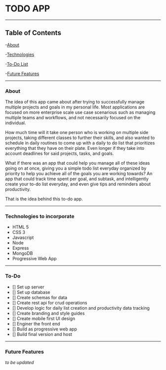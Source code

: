 # TODO APP
---
## Table of Contents
-[About](#about)

-[Technologies](#technologies-to-incorporate)

-[To-Do List](#to-do)

-[Future Features](#future-features)


---
### About
The idea of this app came about after trying to successfully manage multiple projects and goals in my personal life. Most applications are focused on more enterprise scale use case scenarious such as managing multiple teams and workflows, and not necessarily focused on the individual. 

How much time will it take one person who is working on multiple side projects, taking different classes to further their skills, and also wanted to schedule in daily routines to come up with a daily to do list that prioritizes everything that they have on their plate. Even longer if they take into account deadlines for said projects, tasks, and goals. 

What if there was an app that could help you manage all of these ideas going on at once, giving you a simple todo list everyday organized by priority to help you achieve all of the goals you are working towards? An app that could track time spent per goal, and subtask, and intelligently create your to-do list everyday, and even give tips and reminders about productivity. 

That is the idea behind this to-do app.

---

### Technologies to incorporate 
- HTML 5
- CSS 3
- Javascript 
- Node
- Express
- MongoDB
- Progressive Web App

---
### To-Do
- [] Set up server
- [] Set up database
- [] Create schemas for data
- [] Create rest api for crud operations
- [] Develop logic for daily list creation and productivity data tracking
- [] Create branding and style guides
- [] Create mobile first UI design
- [] Enginer the front end
- [] Build as progressive web app
- [] Build final version and host

---
### Future Features 
*to be updated*

